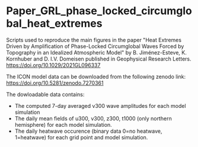 # Paper_GRL_phase_locked_circumglobal_heat_extremes

Scripts used to reproduce the main figures in the paper "Heat Extremes Driven by Amplification of Phase-Locked Circumglobal Waves Forced by Topography in an Idealized Atmospheric Model" by B. Jiménez-Esteve, K. Kornhuber and D. I.V. Domeisen published in Geophysical Research Letters.
https://doi.org/10.1029/2021GL096337

The ICON model data can be downloaded from the following zenodo link: https://doi.org/10.5281/zenodo.7270361

The dowloadable data contains:
  - The computed 7-day averaged v300 wave amplitudes for each model simulation
  - The daily mean fields of u300, v300, z300, t1000 (only northern hemisphere) for each model simulation.
  - The daily heatwave occurence (binary data 0=no heatwave, 1=heatwave) for each grid point and model simulation.
